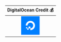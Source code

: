 | DigitalOcean Credit :moneybag:                                                                                       |
|:--------------------------------------------------------------------------------------------------------------------:|
| [![ocean](https://raw.githubusercontent.com/giansalex/giansalex/master/sp/digitalocean.png)](https://bit.ly/2H0zmGF) |
